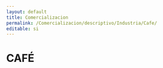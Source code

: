 ```yaml
---
layout: default
title: Comercializacion
permalink: /Comercializacion/descriptivo/Industria/Cafe/
editable: si
---
```


# CAFÉ

